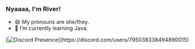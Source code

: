 ### Nyaaaa, I'm River!

- 😄 My pronouns are she/they.
- 🌱 I’m currently learning Java.

[![Discord Presence](https://lanyard.cnrad.dev/api/795038338494890015?showDisplayName=true&idleMessage=Probably%20meowing...)](https://discord.com/users/795038338494890015)
